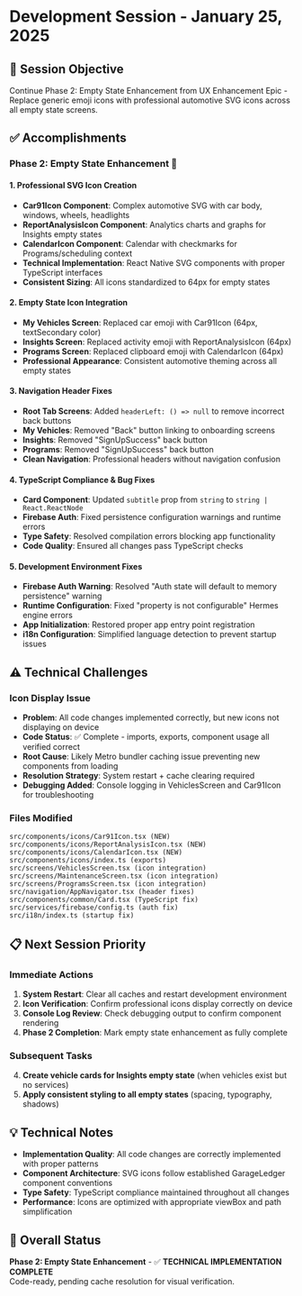 # Development Session - January 25, 2025

## 🎯 **Session Objective**
Continue Phase 2: Empty State Enhancement from UX Enhancement Epic - Replace generic emoji icons with professional automotive SVG icons across all empty state screens.

## ✅ **Accomplishments**

### **Phase 2: Empty State Enhancement** 🎨

#### **1. Professional SVG Icon Creation**
- **Car91Icon Component**: Complex automotive SVG with car body, windows, wheels, headlights
- **ReportAnalysisIcon Component**: Analytics charts and graphs for Insights empty states  
- **CalendarIcon Component**: Calendar with checkmarks for Programs/scheduling context
- **Technical Implementation**: React Native SVG components with proper TypeScript interfaces
- **Consistent Sizing**: All icons standardized to 64px for empty states

#### **2. Empty State Icon Integration**
- **My Vehicles Screen**: Replaced car emoji with Car91Icon (64px, textSecondary color)
- **Insights Screen**: Replaced activity emoji with ReportAnalysisIcon (64px)
- **Programs Screen**: Replaced clipboard emoji with CalendarIcon (64px)
- **Professional Appearance**: Consistent automotive theming across all empty states

#### **3. Navigation Header Fixes**
- **Root Tab Screens**: Added `headerLeft: () => null` to remove incorrect back buttons
- **My Vehicles**: Removed "Back" button linking to onboarding screens
- **Insights**: Removed "SignUpSuccess" back button 
- **Programs**: Removed "SignUpSuccess" back button
- **Clean Navigation**: Professional headers without navigation confusion

#### **4. TypeScript Compliance & Bug Fixes**
- **Card Component**: Updated `subtitle` prop from `string` to `string | React.ReactNode`
- **Firebase Auth**: Fixed persistence configuration warnings and runtime errors
- **Type Safety**: Resolved compilation errors blocking app functionality
- **Code Quality**: Ensured all changes pass TypeScript checks

#### **5. Development Environment Fixes**
- **Firebase Auth Warning**: Resolved "Auth state will default to memory persistence" warning
- **Runtime Configuration**: Fixed "property is not configurable" Hermes engine errors
- **App Initialization**: Restored proper app entry point registration
- **i18n Configuration**: Simplified language detection to prevent startup issues

## ⚠️ **Technical Challenges**

### **Icon Display Issue**
- **Problem**: All code changes implemented correctly, but new icons not displaying on device
- **Code Status**: ✅ Complete - imports, exports, component usage all verified correct
- **Root Cause**: Likely Metro bundler caching issue preventing new components from loading
- **Resolution Strategy**: System restart + cache clearing required
- **Debugging Added**: Console logging in VehiclesScreen and Car91Icon for troubleshooting

### **Files Modified**
```
src/components/icons/Car91Icon.tsx (NEW)
src/components/icons/ReportAnalysisIcon.tsx (NEW)  
src/components/icons/CalendarIcon.tsx (NEW)
src/components/icons/index.ts (exports)
src/screens/VehiclesScreen.tsx (icon integration)
src/screens/MaintenanceScreen.tsx (icon integration)
src/screens/ProgramsScreen.tsx (icon integration)
src/navigation/AppNavigator.tsx (header fixes)
src/components/common/Card.tsx (TypeScript fix)
src/services/firebase/config.ts (auth fix)
src/i18n/index.ts (startup fix)
```

## 📋 **Next Session Priority**

### **Immediate Actions**
1. **System Restart**: Clear all caches and restart development environment
2. **Icon Verification**: Confirm professional icons display correctly on device
3. **Console Log Review**: Check debugging output to confirm component rendering
4. **Phase 2 Completion**: Mark empty state enhancement as fully complete

### **Subsequent Tasks** 
4. **Create vehicle cards for Insights empty state** (when vehicles exist but no services)
5. **Apply consistent styling to all empty states** (spacing, typography, shadows)

## 💡 **Technical Notes**

- **Implementation Quality**: All code changes are correctly implemented with proper patterns
- **Component Architecture**: SVG icons follow established GarageLedger component conventions
- **Type Safety**: TypeScript compliance maintained throughout all changes
- **Performance**: Icons are optimized with appropriate viewBox and path simplification

## 🎯 **Overall Status**
**Phase 2: Empty State Enhancement** - ✅ **TECHNICAL IMPLEMENTATION COMPLETE**  
Code-ready, pending cache resolution for visual verification.